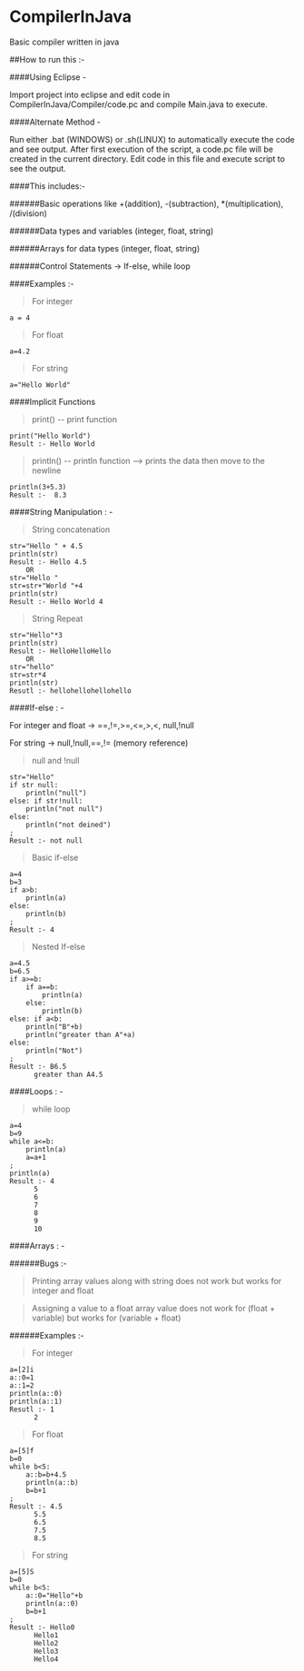 # CompilerInJava
Basic compiler written in java

##How to run this :-

####Using Eclipse -

Import project into eclipse and edit code in CompilerInJava/Compiler/code.pc and compile Main.java to execute.

####Alternate Method -

Run either .bat (WINDOWS) or .sh(LINUX) to automatically execute the code and see output. After first execution of the script, a code.pc file will be created in the current directory. Edit code in this file and execute script to see the output.

####This includes:- 

######Basic operations like +(addition), -(subtraction), *(multiplication), /(division)

######Data types and variables (integer, float, string)

######Arrays for data types (integer, float, string)

######Control Statements -> If-else, while loop

####Examples :-

>For integer 
	
	a = 4

>For float 
	
	a=4.2
  
>For string
	
	a="Hello World"
  
####Implicit Functions

>print()  -- print function
  	
  	print("Hello World")
  	Result :- Hello World
  
>println() -- println function --> prints the data then move to the newline
  	
  	println(3+5.3)
  	Result :-  8.3
  
####String Manipulation : -

>String concatenation
  	
  	str="Hello " + 4.5
  	println(str)
  	Result :- Hello 4.5
        OR
  	str="Hello "
  	str=str+"World "+4
  	println(str)
  	Result :- Hello World 4
  
>String Repeat
  	
  	str="Hello"*3
  	println(str)
  	Result :- HelloHelloHello
        OR
  	str="hello"
  	str=str*4
  	println(str)
  	Resutl :- hellohellohellohello
####If-else : -

For integer and float -> ==,!=,>=,<=,>,<, null,!null

For string -> null,!null,==,!= (memory reference)

>null and !null 

	str="Hello"
	if str null:
		println("null")
	else: if str!null:
		println("not null")
	else:
		println("not deined")
	;
	Result :- not null

>Basic if-else

	a=4
	b=3
	if a>b:
		println(a)
	else:
		println(b)
	;
	Result :- 4
	
>Nested If-else
	
	a=4.5
	b=6.5
	if a>=b:
		if a==b:
			println(a)
		else:
			println(b)
	else: if a<b:
		println("B"+b)
		println("greater than A"+a)
	else:
		println("Not")
	;
	Result :- B6.5
		  greater than A4.5

####Loops : -

>while loop

	a=4
	b=9
	while a<=b:
		println(a)
		a=a+1
	;
	println(a)
	Result :- 4
		  5
		  6
		  7
		  8
		  9
		  10

####Arrays : -

######Bugs :- 
>Printing array values along with string does not work but works for integer and float

>Assigning a value to a float array value does not work for (float + variable) but works for (variable + float)

######Examples :-
>For integer

	a=[2]i
	a::0=1
	a::1=2
	println(a::0)
	println(a::1)
	Resutl :- 1
		  2
		  
>For float

	a=[5]f
	b=0
	while b<5:
		a::b=b+4.5
		println(a::b)
		b=b+1
	;
	Result :- 4.5
		  5.5
		  6.5
		  7.5
		  8.5

>For string

	a=[5]S
	b=0
	while b<5:
		a::0="Hello"+b
		println(a::0)
		b=b+1
	;
	Result :- Hello0
		  Hello1
		  Hello2
		  Hello3
		  Hello4
